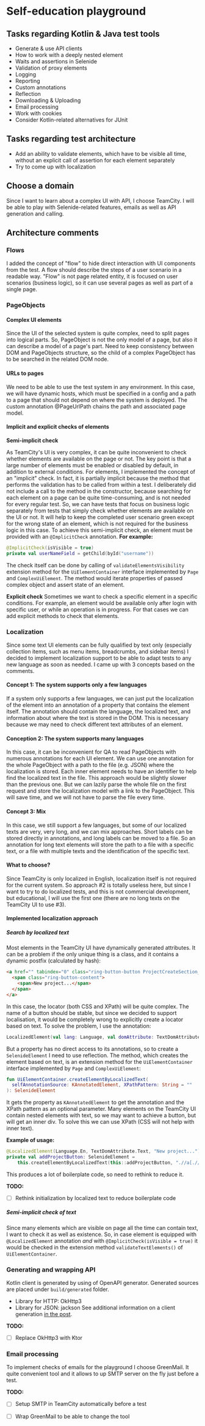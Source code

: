 # Self-education playground
## Tasks regarding Kotlin & Java test tools
* Generate & use API clients
* How to work with a deeply nested element
* Waits and assertions in Selenide
* Validation of proxy elements
* Logging
* Reporting
* Custom annotations
* Reflection
* Downloading & Uploading
* Email processing
* Work with cookies
* Consider Kotlin-related alternatives for JUnit

## Tasks regarding test architecture
* Add an ability to validate elements, which have to be visible all time, without an explicit call
  of assertion for each element separately
* Try to come up with localization

## Choose a domain
Since I want to learn about a complex UI with API, I choose TeamCity.
I will be able to play with Selenide-related features, emails as well as API generation and calling.

## Architecture comments
### Flows
I added the concept of "flow" to hide direct interaction with UI components from the test.
A flow should describe the steps of a user scenario in a readable way.
"Flow" is not page related entity, it is focused on user scenarios (business logic), so it can use several pages 
as well as part of a single page.

### PageObjects
#### Complex UI elements
Since the UI of the selected system is quite complex, need to split pages into logical parts.
So, PageObject is not the only model of a page, but also it can describe a model of a page's part.
Need to keep consistency between DOM and PageObjects structure, so the child of a complex
PageObject has to be searched in the related DOM node.

#### URLs to pages
We need to be able to use the test system in any environment.
In this case, we will have dynamic hosts, which must be specified in a config and a path to a page that should not 
depend on where the system is deployed. The custom annotation @PageUrlPath chains the path and associated page model.

#### Implicit and explicit checks of elements
**Semi-implicit check**

As TeamCity's UI is very complex, it can be quite inconvenient to check whether elements are available on the page or 
not. The key point is that a large number of elements must be enabled or disabled by default, in addition to external 
conditions. For elements, I implemented the concept of an "implicit" check. In fact, it is partially implicit because 
the method that performs the validation has to be called from within a test. I deliberately did not include a call to 
the method in the constructor, because searching for each element on a page can be quite time-consuming, and is not 
needed for every regular test. So, we can have tests that focus on business logic separately from tests that simply 
check whether elements are available on the UI or not. It will help to keep the completed user scenario green except 
for the wrong state of an element, which is not required for the business logic in this case.
To achieve this semi-implicit check, an element must be provided with an `@ImplicitCheck` annotation.
**For example:**
```Kotlin
@ImplicitCheck(isVisible = true)
private val userNameField = getChild(byId("username"))
```
The check itself can be done by calling of `validateElementsVisibility` extension method for the `UiElementContainer` 
interface implemented by `Page` and `ComplexUiElement`.
The method would iterate properties of passed complex object and assert state of an element.

**Explicit check**
Sometimes we want to check a specific element in a specific conditions. For example, an element would be available only
after login with specific user, or while an operation is in progress.
For that cases we can add explicit methods to check that elements.

### Localization
Since some text UI elements can be fully qualified by text only (especially collection items, such as menu items, 
breadcrumbs, and sidebar items) I decided to implement localization support to be able to adapt tests to any 
new language as soon as needed. I came up with 3 concepts based on the comments.

#### Concept 1: The system supports only a few languages
If a system only supports a few languages, we can just put the localization of the element into an annotation of a 
property that contains the element itself. The annotation should contain the language, the localized text, and 
information about where the text is stored in the DOM. This is necessary because we may need to check different text 
attributes of an element.

#### Conception 2: The system supports many languages
In this case, it can be inconvenient for QA to read PageObjects with numerous annotations for each UI element.
We can use one annotation for the whole PageObject with a path to the file (e.g. JSON) where the localization is stored.
Each inner element needs to have an identifier to help find the localized text in the file.
This approach would be slightly slower than the previous one.
But we can lazily parse the whole file on the first request and store the localization model with a link to the 
PageObject. This will save time, and we will not have to parse the file every time.

#### Concept 3: Mix
In this case, we still support a few languages, but some of our localized texts are very, very long, and we can mix 
approaches. Short labels can be stored directly in annotations, and long labels can be moved to a file.
So an annotation for long text elements will store the path to a file with a specific text, or a file with multiple texts
and the identification of the specific text.

#### What to choose?
Since TeamCity is only localized in English, localization itself is not required for the current system.
So approach #2 is totally useless here, but since I want to try to do localized tests, and this is not commercial 
development, but educational, I will use the first one (there are no long texts on the TeamCity UI to use #3).

#### Implemented localization approach
##### Search by localized text
Most elements in the TeamCity UI have dynamically generated attributes. It can be a problem if the only unique thing 
is a class, and it contains a dynamic postfix (calculated by hash):

``` HTML
<a href="" tabindex="0" class="ring-button-button ProjectCreateSection__button--VX">
  <span class="ring-button-content">
    <span>New project...</span>
  </span>
</a>
```
In this case, the locator (both CSS and XPath) will be quite complex. The name of a button should be stable, but since 
we decided to support localisation, it would be completely wrong to explicitly create a locator based on text. To solve 
the problem, I use the annotation:
```Kotlin 
LocalizedElement(val lang: Language, val domAttribute: TextDomAttribute, val text: String)
```
But a property has no direct access to its annotations, so to create a `SelenideElement` I need to use reflection. The
method, which creates the element based on text, is an extension method for the `UiElementContainer` interface 
implemented by `Page` and `ComplexUiElement`:
```Kotlin
fun UiElementContainer.createElementByLocalizedText(
  selfAnnotationSource: KAnnotatedElement, XPathPattern: String = ""
): SelenideElement
```
It gets the property as `KAnnotatedElement` to get the annotation and the XPath pattern as an optional parameter. Many 
elements on the TeamCity UI contain nested elements with text, so we may want to achieve a button, but will get an 
inner div. To solve this we can use XPath (CSS will not help with inner text).

**Example of usage:**
```Kotlin
@LocalizedElement(Language.En, TextDomAttribute.Text, "New project...")
private val addProjectButton: SelenideElement =
    this.createElementByLocalizedText(this::addProjectButton, ".//a[.//*[text()='%s']]")
```
This produces a lot of boilerplate code, so need to rethink to reduce it.

**TODO:**
- [ ] Rethink initialization by localized text to reduce boilerplate code

##### Semi-implicit check of text
Since many elements which are visible on page all the time can contain text, I want to check it as well as existence. 
So, in case element is equipped with `@LocalizedElement` annotation *and* with `@ImplicitCheck(isVisible = true)` it
would be checked in the extension method `validateTextElements()` of `UiElementContainer`.

### Generating and wrapping API
Kotlin client is generated by using of OpenAPI generator. Generated sources are placed under `build/generated` folder.
* Library for HTTP: OkHttp3
* Library for JSON: jackson
See additional information on a client generation [in the post](https://dev.to/mariakrol/generate-kotlin-client-for-a-complex-web-api-1gff).

**TODO:**
- [ ] Replace OkHttp3 with Ktor


### Email processing
To implement checks of emails for the playground I choose GreenMail. It quite convenient tool and it allows to up SMTP
server on the fly just before a test.

**TODO:**
- [ ] Setup SMTP in TeamCity automatically before a test
- [ ] Wrap GreenMail to be able to change the tool 

